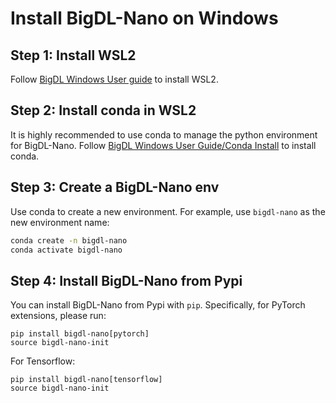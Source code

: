 # Install BigDL-Nano on Windows

## Step 1: Install WSL2


Follow [BigDL Windows User guide](../../../UserGuide/win.md) to install WSL2.


## Step 2: Install conda in WSL2

It is highly recommended to use conda to manage the python environment for BigDL-Nano. Follow [BigDL Windows User Guide/Conda Install](../../../UserGuide/win.md#install-conda) to install conda.

## Step 3: Create a BigDL-Nano env

Use conda to create a new environment. For example, use `bigdl-nano` as the new environment name:

```bash
conda create -n bigdl-nano
conda activate bigdl-nano
```


## Step 4: Install BigDL-Nano from Pypi

You can install BigDL-Nano from Pypi with `pip`. Specifically, for PyTorch extensions, please run:

```
pip install bigdl-nano[pytorch]
source bigdl-nano-init
```

For Tensorflow:

```
pip install bigdl-nano[tensorflow]
source bigdl-nano-init
```